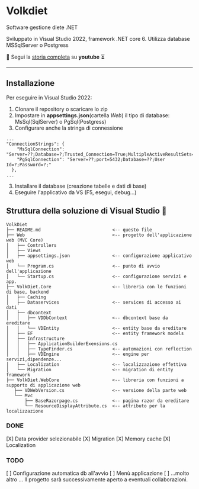 # Volkdiet
Software gestione diete .NET

Sviluppato in Visual Studio 2022, framework .NET core 6.
Utilizza database MSSqlServer o Postgress

🧭 Segui la [storia completa](https://www.youtube.com/playlist?list=PLzoe2DR2djDYePswOq71jRrZYwMP8sPNd) su **youtube** ⏳

---

## Installazione

Per eseguire in Visual Studio 2022:
1. Clonare il repository o scaricare lo zip
2. Impostare in **appsettings.json**(cartella *Web*)  il tipo di database: MsSql(SqlServer) o PgSql(Postgress)
3. Configurare anche la stringa di connessione
```
...
"ConnectionStrings": {
    "MsSqlConnection": "Server=??;Database=?;Trusted_Connection=True;MultipleActiveResultSets=true",
    "PgSqlConnection": "Server=??;port=5432;Database=??;User Id=?;Password=?;"
  },
...  
```
3. Installare il database (creazione tabelle e dati di base)
4. Eseguire l'applicativo da VS (F5, esegui, debug...)

## Struttura della soluzione di Visual Studio 🐺

```
VolkDiet
├── README.md                           <-- questo file
├── Web                                 <-- progetto dell'applicazione web (MVC Core)
│   ├── Controllers
│   ├── Views
│   ├── appsettings.json				<-- configurazione applicativo web                         
│   └── Program.cs						<-- punto di avvio dell'applicazione
│   └── Startup.cs						<-- configurazione servizi e app. 
├── VolkDiet.Core						<-- libreria con le funzioni di base, backend
│   ├── Caching                         
│   ├── Dataservices                    <-- services di accesso ai dati
│   ├── dbcontext                       
│   │   ├── VDDbContext					<-- dbcontext base da ereditare
│   │   └── VDEntity                    <-- entity base da ereditare
│   ├── EF								<-- entity framework models 
│   ├── Infrastructure 
│   │   ├── ApplicationBuilderExensions.cs
│   │   ├── TypeFinder.cs				<-- automazioni con reflection
│   │   ├── VDEngine					<-- engine per servizi,dipendenze...
│   ├── Localization					<-- localizzazione effettiva
│   └── Migration						<-- migration di entity framework  
├── VolkDiet.WebCore					<-- libreria con funzioni a supporto di applicazione web
   ├── VDWebVersion.cs                  <-- versione della parte web
   └── Mvc                             
       ├── BaseRazorpage.cs			    <-- pagina razor da ereditare
       └── ResourceDisplayAttribute.cs  <-- attributo per la localizzazione

```

### DONE
[X] Data provider selezionabile
[X] Migration
[X] Memory cache
[X] Localization

### TODO
[ ] Configurazione automatica db all'avvio
[ ] Menù applicazione
[ ] ...molto altro ...
Il progetto sarà successivamente aperto a eventuali collaborazioni.



